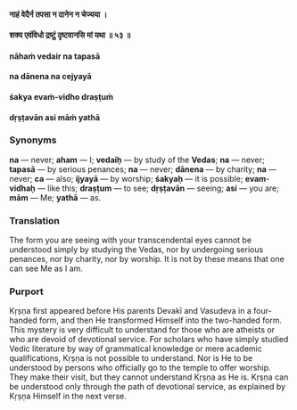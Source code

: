 #### नाहं वेदैर्न तपसा न दानेन न चेज्यया ।
#### शक्य एवंविधो द्रष्टुं दृष्टवानसि मां यथा ॥ ५३ ॥

#### nāhaṁ vedair na tapasā
#### na dānena na cejyayā
#### śakya evaṁ-vidho draṣṭuṁ
#### dṛṣṭavān asi māṁ yathā

### Synonyms

**na** — never; **aham** — I; **vedaiḥ** — by study of the **Vedas**; **na** — never; **tapasā** — by serious penances; **na** — never; **dānena** — by charity; **na** — never; **ca** — also; **ijyayā** — by worship; **śakyaḥ** — it is possible; **evam**-**vidhaḥ** — like this; **draṣṭum** — to see; **dṛṣṭavān** — seeing; **asi** — you are; **mām** — Me; **yathā** — as.

### Translation

The form you are seeing with your transcendental eyes cannot be understood simply by studying the Vedas, nor by undergoing serious penances, nor by charity, nor by worship. It is not by these means that one can see Me as I am.

### Purport

Kṛṣṇa first appeared before His parents Devakī and Vasudeva in a four-handed form, and then He transformed Himself into the two-handed form. This mystery is very difficult to understand for those who are atheists or who are devoid of devotional service. For scholars who have simply studied Vedic literature by way of grammatical knowledge or mere academic qualifications, Kṛṣṇa is not possible to understand. Nor is He to be understood by persons who officially go to the temple to offer worship. They make their visit, but they cannot understand Kṛṣṇa as He is. Kṛṣṇa can be understood only through the path of devotional service, as explained by Kṛṣṇa Himself in the next verse.